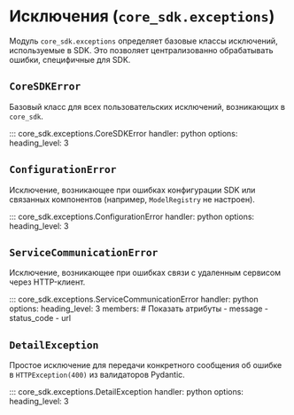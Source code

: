 # Исключения (`core_sdk.exceptions`)

Модуль `core_sdk.exceptions` определяет базовые классы исключений, используемые в SDK.
Это позволяет централизованно обрабатывать ошибки, специфичные для SDK.

## `CoreSDKError`
Базовый класс для всех пользовательских исключений, возникающих в `core_sdk`.

::: core_sdk.exceptions.CoreSDKError
    handler: python
    options:
      heading_level: 3

## `ConfigurationError`
Исключение, возникающее при ошибках конфигурации SDK или связанных компонентов (например, `ModelRegistry` не настроен).

::: core_sdk.exceptions.ConfigurationError
    handler: python
    options:
      heading_level: 3

## `ServiceCommunicationError`
Исключение, возникающее при ошибках связи с удаленным сервисом через HTTP-клиент.

::: core_sdk.exceptions.ServiceCommunicationError
    handler: python
    options:
      heading_level: 3
      members: # Показать атрибуты
        - message
        - status_code
        - url

## `DetailException`
Простое исключение для передачи конкретного сообщения об ошибке в `HTTPException(400)` из валидаторов Pydantic.

::: core_sdk.exceptions.DetailException
    handler: python
    options:
      heading_level: 3